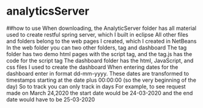 # analyticsServer

##how to use
When downloading, the AnalyticServer folder has all material used to create restful spring server, which I built in eclipse
All other files and folders belong to the web pages I created, which I created in NetBeans
In the web folder you can two other folders, tag and dashboard
The tag folder has two demo html pages with the script tag, and the tag.js has the code for the script tag
The dashboard folder has the html, JavaScript, and css files I used to create the dashboard
When entering dates for the dashboard enter in format dd-mm-yyyy.
These dates are transformed to timestamps starting at the date plus 00:00:00 (so the very beginning of the day)
So to track you can only track in days
For example, to see request made on March 24,2020 the start date would be 24-03-2020 and the end date would have to be 25-03-2020
